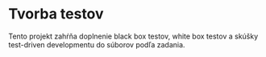 # Tvorba testov

Tento projekt zahŕňa doplnenie black box testov, white box testov a skúšky test-driven developmentu do súborov podľa zadania.
